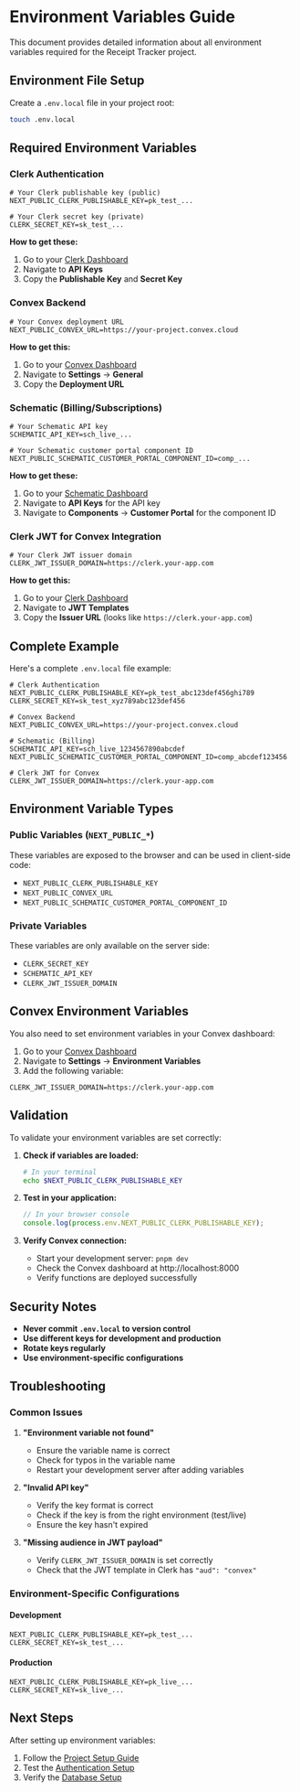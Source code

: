 # Environment Variables Guide

This document provides detailed information about all environment variables required for the Receipt Tracker project.

## Environment File Setup

Create a `.env.local` file in your project root:

```bash
touch .env.local
```

## Required Environment Variables

### Clerk Authentication

```env
# Your Clerk publishable key (public)
NEXT_PUBLIC_CLERK_PUBLISHABLE_KEY=pk_test_...

# Your Clerk secret key (private)
CLERK_SECRET_KEY=sk_test_...
```

**How to get these:**

1. Go to your [Clerk Dashboard](https://dashboard.clerk.com)
2. Navigate to **API Keys**
3. Copy the **Publishable Key** and **Secret Key**

### Convex Backend

```env
# Your Convex deployment URL
NEXT_PUBLIC_CONVEX_URL=https://your-project.convex.cloud
```

**How to get this:**

1. Go to your [Convex Dashboard](https://dashboard.convex.dev)
2. Navigate to **Settings** → **General**
3. Copy the **Deployment URL**

### Schematic (Billing/Subscriptions)

```env
# Your Schematic API key
SCHEMATIC_API_KEY=sch_live_...

# Your Schematic customer portal component ID
NEXT_PUBLIC_SCHEMATIC_CUSTOMER_PORTAL_COMPONENT_ID=comp_...
```

**How to get these:**

1. Go to your [Schematic Dashboard](https://app.schematic.com)
2. Navigate to **API Keys** for the API key
3. Navigate to **Components** → **Customer Portal** for the component ID

### Clerk JWT for Convex Integration

```env
# Your Clerk JWT issuer domain
CLERK_JWT_ISSUER_DOMAIN=https://clerk.your-app.com
```

**How to get this:**

1. Go to your [Clerk Dashboard](https://dashboard.clerk.com)
2. Navigate to **JWT Templates**
3. Copy the **Issuer URL** (looks like `https://clerk.your-app.com`)

## Complete Example

Here's a complete `.env.local` file example:

```env
# Clerk Authentication
NEXT_PUBLIC_CLERK_PUBLISHABLE_KEY=pk_test_abc123def456ghi789
CLERK_SECRET_KEY=sk_test_xyz789abc123def456

# Convex Backend
NEXT_PUBLIC_CONVEX_URL=https://your-project.convex.cloud

# Schematic (Billing)
SCHEMATIC_API_KEY=sch_live_1234567890abcdef
NEXT_PUBLIC_SCHEMATIC_CUSTOMER_PORTAL_COMPONENT_ID=comp_abcdef123456

# Clerk JWT for Convex
CLERK_JWT_ISSUER_DOMAIN=https://clerk.your-app.com
```

## Environment Variable Types

### Public Variables (`NEXT_PUBLIC_*`)

These variables are exposed to the browser and can be used in client-side code:

- `NEXT_PUBLIC_CLERK_PUBLISHABLE_KEY`
- `NEXT_PUBLIC_CONVEX_URL`
- `NEXT_PUBLIC_SCHEMATIC_CUSTOMER_PORTAL_COMPONENT_ID`

### Private Variables

These variables are only available on the server side:

- `CLERK_SECRET_KEY`
- `SCHEMATIC_API_KEY`
- `CLERK_JWT_ISSUER_DOMAIN`

## Convex Environment Variables

You also need to set environment variables in your Convex dashboard:

1. Go to your [Convex Dashboard](https://dashboard.convex.dev)
2. Navigate to **Settings** → **Environment Variables**
3. Add the following variable:

```env
CLERK_JWT_ISSUER_DOMAIN=https://clerk.your-app.com
```

## Validation

To validate your environment variables are set correctly:

1. **Check if variables are loaded:**

   ```bash
   # In your terminal
   echo $NEXT_PUBLIC_CLERK_PUBLISHABLE_KEY
   ```

2. **Test in your application:**

   ```javascript
   // In your browser console
   console.log(process.env.NEXT_PUBLIC_CLERK_PUBLISHABLE_KEY);
   ```

3. **Verify Convex connection:**
   - Start your development server: `pnpm dev`
   - Check the Convex dashboard at http://localhost:8000
   - Verify functions are deployed successfully

## Security Notes

- **Never commit `.env.local` to version control**
- **Use different keys for development and production**
- **Rotate keys regularly**
- **Use environment-specific configurations**

## Troubleshooting

### Common Issues

1. **"Environment variable not found"**
   - Ensure the variable name is correct
   - Check for typos in the variable name
   - Restart your development server after adding variables

2. **"Invalid API key"**
   - Verify the key format is correct
   - Check if the key is from the right environment (test/live)
   - Ensure the key hasn't expired

3. **"Missing audience in JWT payload"**
   - Verify `CLERK_JWT_ISSUER_DOMAIN` is set correctly
   - Check that the JWT template in Clerk has `"aud": "convex"`

### Environment-Specific Configurations

#### Development

```env
NEXT_PUBLIC_CLERK_PUBLISHABLE_KEY=pk_test_...
CLERK_SECRET_KEY=sk_test_...
```

#### Production

```env
NEXT_PUBLIC_CLERK_PUBLISHABLE_KEY=pk_live_...
CLERK_SECRET_KEY=sk_live_...
```

## Next Steps

After setting up environment variables:

1. Follow the [Project Setup Guide](./README.md)
2. Test the [Authentication Setup](../implementation/authentication.md)
3. Verify the [Database Setup](../implementation/database.md)
